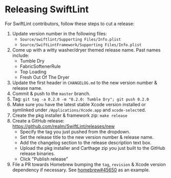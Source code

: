 # Releasing SwiftLint

For SwiftLint contributors, follow these steps to cut a release:

1. Update version number in the following files:
    * `Source/swiftlint/Supporting Files/Info.plist`
    * `Source/SwiftLintFramework/Supporting Files/Info.plist`
2. Come up with a witty washer/dryer themed release name. Past names include:
    * Tumble Dry
    * FabricSoftenerRule
    * Top Loading
    * Fresh Out Of The Dryer
3. Update the first header in `CHANGELOG.md` to the new version number & release
   name.
4. Commit & push to the `master` branch.
5. Tag: `git tag -a 0.2.0 -m "0.2.0: Tumble Dry"; git push 0.2.0`
6. Make sure you have the latest stable Xcode version installed or symlinked
   under `/Applications/Xcode.app` and `xcode-select`ed.
7. Create the pkg installer & framework zip: `make release`
8. Create a GitHub release: https://github.com/realm/SwiftLint/releases/new
    * Specify the tag you just pushed from the dropdown.
    * Set the release title to the new version number & release name.
    * Add the changelog section to the release description text box.
    * Upload the pkg installer and Carthage zip you just built to the GitHub
      release binaries.
    * Click "Publish release"
9. File a PR towards Homebrew bumping the `tag`, `revision` & Xcode version
   dependency if necessary.
   See [homebrew#45650](https://github.com/Homebrew/homebrew/pull/45650) as an
   example.

